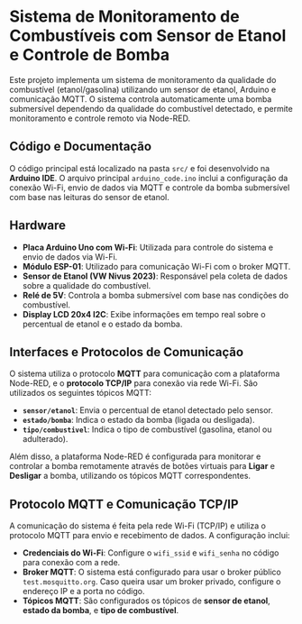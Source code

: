 # Sistema de Monitoramento de Combustíveis com Sensor de Etanol e Controle de Bomba

Este projeto implementa um sistema de monitoramento da qualidade do combustível (etanol/gasolina) utilizando um sensor de etanol, Arduino e comunicação MQTT. O sistema controla automaticamente uma bomba submersível dependendo da qualidade do combustível detectado, e permite monitoramento e controle remoto via Node-RED.

## Código e Documentação

O código principal está localizado na pasta `src/` e foi desenvolvido na **Arduino IDE**. O arquivo principal `arduino_code.ino` inclui a configuração da conexão Wi-Fi, envio de dados via MQTT e controle da bomba submersível com base nas leituras do sensor de etanol.

## Hardware

- **Placa Arduino Uno com Wi-Fi**: Utilizada para controle do sistema e envio de dados via Wi-Fi.
- **Módulo ESP-01**: Utilizado para comunicação Wi-Fi com o broker MQTT.
- **Sensor de Etanol (VW Nivus 2023)**: Responsável pela coleta de dados sobre a qualidade do combustível.
- **Relé de 5V**: Controla a bomba submersível com base nas condições do combustível.
- **Display LCD 20x4 I2C**: Exibe informações em tempo real sobre o percentual de etanol e o estado da bomba.

## Interfaces e Protocolos de Comunicação

O sistema utiliza o protocolo **MQTT** para comunicação com a plataforma Node-RED, e o **protocolo TCP/IP** para conexão via rede Wi-Fi. São utilizados os seguintes tópicos MQTT:

- **`sensor/etanol`**: Envia o percentual de etanol detectado pelo sensor.
- **`estado/bomba`**: Indica o estado da bomba (ligada ou desligada).
- **`tipo/combustivel`**: Indica o tipo de combustível (gasolina, etanol ou adulterado).

Além disso, a plataforma Node-RED é configurada para monitorar e controlar a bomba remotamente através de botões virtuais para **Ligar** e **Desligar** a bomba, utilizando os tópicos MQTT correspondentes.

## Protocolo MQTT e Comunicação TCP/IP

A comunicação do sistema é feita pela rede Wi-Fi (TCP/IP) e utiliza o protocolo MQTT para envio e recebimento de dados. A configuração inclui:

- **Credenciais do Wi-Fi**: Configure o `wifi_ssid` e `wifi_senha` no código para conexão com a rede.
- **Broker MQTT**: O sistema está configurado para usar o broker público `test.mosquitto.org`. Caso queira usar um broker privado, configure o endereço IP e a porta no código.
- **Tópicos MQTT**: São configurados os tópicos de **sensor de etanol**, **estado da bomba**, e **tipo de combustível**.
